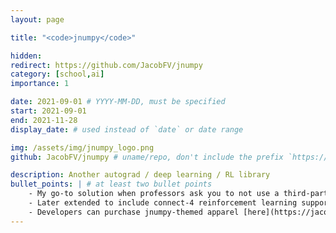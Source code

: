 ```yaml
---
layout: page

title: "<code>jnumpy</code>"

hidden:
redirect: https://github.com/JacobFV/jnumpy
category: [school,ai]
importance: 1

date: 2021-09-01 # YYYY-MM-DD, must be specified
start: 2021-09-01
end: 2021-11-28
display_date: # used instead of `date` or date range

img: /assets/img/jnumpy_logo.png
github: JacobFV/jnumpy # uname/repo, don't include the prefix `https://github.com/`

description: Another autograd / deep learning / RL library
bullet_points: | # at least two bullet points
    - My go-to solution when professors ask you to not use a third-party autograd framework
    - Later extended to include connect-4 reinforcement learning support
    - Developers can purchase jnumpy-themed apparel [here](https://jacobfv.threadless.com/designs/jnumpy-logo)
---
```

